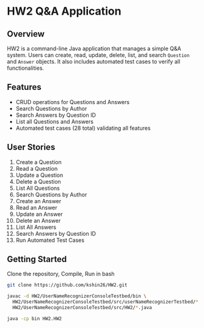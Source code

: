 # HW2 Q&A Application

## Overview
HW2 is a command-line Java application that manages a simple Q&A system. Users can create, read, update, delete, list, and search `Question` and `Answer` objects. It also includes automated test cases to verify all functionalities.

## Features
- CRUD operations for Questions and Answers
- Search Questions by Author
- Search Answers by Question ID
- List all Questions and Answers
- Automated test cases (28 total) validating all features

## User Stories
1. Create a Question
2. Read a Question
3. Update a Question
4. Delete a Question
5. List All Questions
6. Search Questions by Author
7. Create an Answer
8. Read an Answer
9. Update an Answer
10. Delete an Answer
11. List All Answers
12. Search Answers by Question ID
13. Run Automated Test Cases

## Getting Started
Clone the repository, Compile, Run in bash

```bash
git clone https://github.com/kshin26/HW2.git

javac -d HW2/UserNameRecognizerConsoleTestbed/bin \
  HW2/UserNameRecognizerConsoleTestbed/src/userNameRecognizerTestbed/*.java \
  HW2/UserNameRecognizerConsoleTestbed/src/HW2/*.java

java -cp bin HW2.HW2
